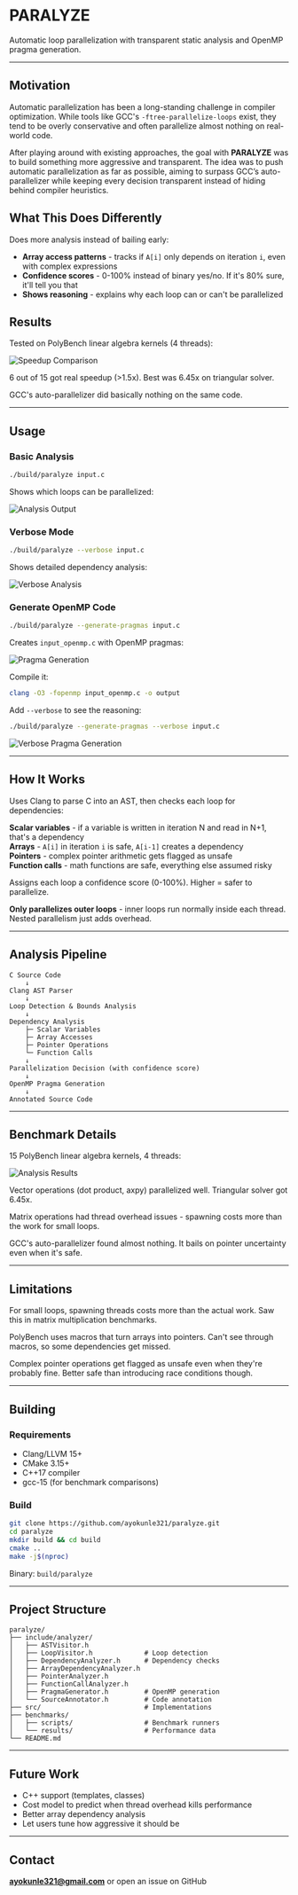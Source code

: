 # PARALYZE

Automatic loop parallelization with transparent static analysis and OpenMP pragma generation.

---

## Motivation

Automatic parallelization has been a long-standing challenge in compiler optimization. While tools like GCC's `-ftree-parallelize-loops` exist, they tend to be overly conservative and often parallelize almost nothing on real-world code.

After playing around with existing approaches, the goal with **PARALYZE** was to build something more aggressive and transparent. The idea was to push automatic parallelization as far as possible, aiming to surpass GCC’s auto-parallelizer while keeping every decision transparent instead of hiding behind compiler heuristics.

## What This Does Differently

Does more analysis instead of bailing early:

- **Array access patterns** - tracks if `A[i]` only depends on iteration `i`, even with complex expressions
- **Confidence scores** - 0-100% instead of binary yes/no. If it's 80% sure, it'll tell you that
- **Shows reasoning** - explains why each loop can or can't be parallelized

## Results

Tested on PolyBench linear algebra kernels (4 threads):

![Speedup Comparison](benchmarks/results/speedup_comparison.png)

6 out of 15 got real speedup (>1.5x). Best was 6.45x on triangular solver.

GCC's auto-parallelizer did basically nothing on the same code.

---

## Usage

### Basic Analysis

```bash
./build/paralyze input.c
```

Shows which loops can be parallelized:

![Analysis Output](docs/images/analysis.png)

### Verbose Mode

```bash
./build/paralyze --verbose input.c
```

Shows detailed dependency analysis:

![Verbose Analysis](docs/images/analysis_verbose.png)

### Generate OpenMP Code

```bash
./build/paralyze --generate-pragmas input.c
```

Creates `input_openmp.c` with OpenMP pragmas:

![Pragma Generation](docs/images/pragma_gen.png)

Compile it:
```bash
clang -O3 -fopenmp input_openmp.c -o output
```

Add `--verbose` to see the reasoning:
```bash
./build/paralyze --generate-pragmas --verbose input.c
```

![Verbose Pragma Generation](docs/images/pragma_gen_verbose.png)

---

## How It Works

Uses Clang to parse C into an AST, then checks each loop for dependencies:

**Scalar variables** - if a variable is written in iteration N and read in N+1, that's a dependency  
**Arrays** - `A[i]` in iteration `i` is safe, `A[i-1]` creates a dependency  
**Pointers** - complex pointer arithmetic gets flagged as unsafe  
**Function calls** - math functions are safe, everything else assumed risky

Assigns each loop a confidence score (0-100%). Higher = safer to parallelize.

**Only parallelizes outer loops** - inner loops run normally inside each thread. Nested parallelism just adds overhead.

---

## Analysis Pipeline

```
C Source Code
    ↓
Clang AST Parser
    ↓
Loop Detection & Bounds Analysis
    ↓
Dependency Analysis
    ├─ Scalar Variables
    ├─ Array Accesses
    ├─ Pointer Operations
    └─ Function Calls
    ↓
Parallelization Decision (with confidence score)
    ↓
OpenMP Pragma Generation
    ↓
Annotated Source Code
```

---

## Benchmark Details

15 PolyBench linear algebra kernels, 4 threads:

![Analysis Results](docs/images/results_analysis.png)

Vector operations (dot product, axpy) parallelized well. Triangular solver got 6.45x.

Matrix operations had thread overhead issues - spawning costs more than the work for small loops.

GCC's auto-parallelizer found almost nothing. It bails on pointer uncertainty even when it's safe.

---

## Limitations

For small loops, spawning threads costs more than the actual work. Saw this in matrix multiplication benchmarks.

PolyBench uses macros that turn arrays into pointers. Can't see through macros, so some dependencies get missed.

Complex pointer operations get flagged as unsafe even when they're probably fine. Better safe than introducing race conditions though.

---

## Building

### Requirements
- Clang/LLVM 15+
- CMake 3.15+
- C++17 compiler
- gcc-15 (for benchmark comparisons)

### Build

```bash
git clone https://github.com/ayokunle321/paralyze.git
cd paralyze
mkdir build && cd build
cmake ..
make -j$(nproc)
```

Binary: `build/paralyze`

---

## Project Structure

```
paralyze/
├── include/analyzer/
│   ├── ASTVisitor.h              
│   ├── LoopVisitor.h             # Loop detection
│   ├── DependencyAnalyzer.h      # Dependency checks
│   ├── ArrayDependencyAnalyzer.h
│   ├── PointerAnalyzer.h
│   ├── FunctionCallAnalyzer.h
│   ├── PragmaGenerator.h         # OpenMP generation
│   └── SourceAnnotator.h         # Code annotation
├── src/                          # Implementations
├── benchmarks/
│   ├── scripts/                  # Benchmark runners
│   └── results/                  # Performance data
└── README.md
```

---

## Future Work

- C++ support (templates, classes)
- Cost model to predict when thread overhead kills performance
- Better array dependency analysis
- Let users tune how aggressive it should be

---

## Contact

**ayokunle321@gmail.com** or open an issue on GitHub
